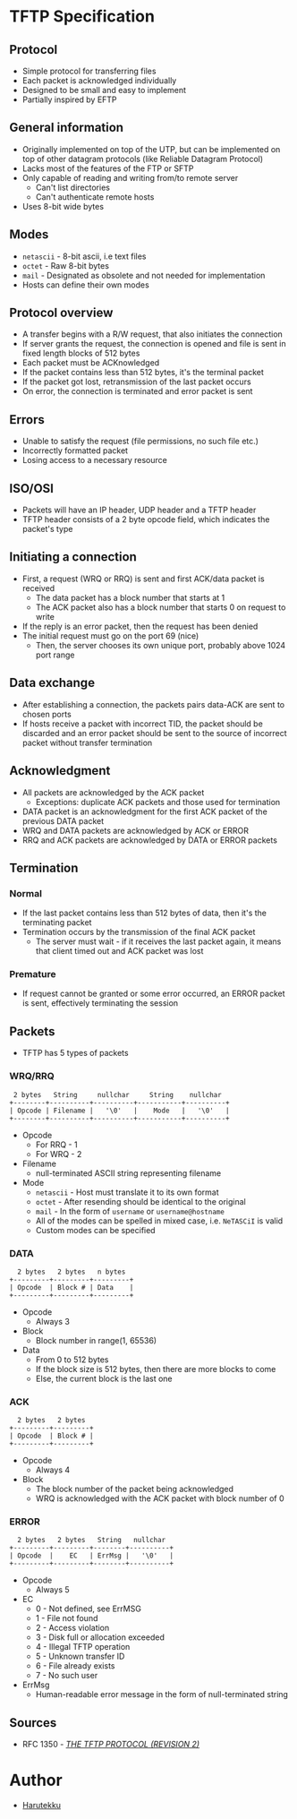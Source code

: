 # TFTP Specification
## Protocol
- Simple protocol for transferring files
- Each packet is acknowledged individually 
- Designed to be small and easy to implement
- Partially inspired by EFTP

## General information
- Originally implemented on top of the UTP, but can be implemented 
  on top of other datagram protocols (like Reliable Datagram Protocol)
- Lacks most of the features of the FTP or SFTP
- Only capable of reading and writing from/to remote server
  - Can't list directories
  - Can't authenticate remote hosts
- Uses 8-bit wide bytes

## Modes
- `netascii` - 8-bit ascii, i.e text files
- `octet` - Raw 8-bit bytes
- `mail` - Designated as obsolete and not needed for implementation
- Hosts can define their own modes

## Protocol overview
- A transfer begins with a R/W request, that also initiates the connection
- If server grants the request, the connection is opened and file is sent
  in fixed length blocks of 512 bytes
- Each packet must be ACKnowledged
- If the packet contains less than 512 bytes, it's the terminal packet
- If the packet got lost, retransmission of the last packet occurs
- On error, the connection is terminated and error packet is sent

## Errors
- Unable to satisfy the request (file permissions, no such file etc.)
- Incorrectly formatted packet
- Losing access to a necessary resource

## ISO/OSI
- Packets will have an IP header, UDP header and a TFTP header
- TFTP header consists of a 2 byte opcode field, which indicates the packet's type

## Initiating a connection
- First, a request (WRQ or RRQ) is sent and first ACK/data packet is received
  - The data packet has a block number that starts at 1
  - The ACK packet also has a block number that starts 0 on request to write
- If the reply is an error packet, then the request has been denied
- The initial request must go on the port 69 (nice)
  - Then, the server chooses its own unique port, probably above 1024 port range

## Data exchange
- After establishing a connection, the packets pairs data-ACK are sent
  to chosen ports
- If hosts receive a packet with incorrect TID, the packet should be discarded
  and an error packet should be sent to the source of incorrect packet
  without transfer termination

## Acknowledgment
- All packets are acknowledged by the ACK packet
  - Exceptions: duplicate ACK packets and those used for termination
- DATA packet is an acknowledgment for the first ACK packet of the previous DATA packet
- WRQ and DATA packets are acknowledged by ACK or ERROR
- RRQ and ACK packets are acknowledged by DATA or ERROR packets

## Termination
### Normal
- If the last packet contains less than 512 bytes of data, 
  then it's the terminating packet
- Termination occurs by the transmission of the final ACK packet
  - The server must wait - if it receives the last packet again,
    it means that client timed out and ACK packet was lost

### Premature
- If request cannot be granted or some error occurred, an ERROR packet is sent,
  effectively terminating the session

## Packets
- TFTP has 5 types of packets

### WRQ/RRQ
```
 2 bytes   String     nullchar     String    nullchar
+--------+----------+----------+-----------+----------+
| Opcode | Filename |   '\0'   |    Mode   |   '\0'   |
+--------+----------+----------+-----------+----------+
```

- Opcode 
  - For RRQ - 1
  - For WRQ - 2
- Filename
  - null-terminated ASCII string representing filename
- Mode
  - `netascii` - Host must translate it to its own format
  - `octet` - After resending should be identical to the original
  - `mail` - In the form of `username` or `username@hostname`
  - All of the modes can be spelled in mixed case, i.e. `NeTASCiI` is valid
  - Custom modes can be specified

### DATA
```
  2 bytes   2 bytes   n bytes
+---------+---------+---------+
| Opcode  | Block # | Data    |
+---------+---------+---------+
```

- Opcode
  - Always 3
- Block
  - Block number in range(1, 65536)
- Data
  - From 0 to 512 bytes
  - If the block size is 512 bytes, then there are more blocks to come
  - Else, the current block is the last one

### ACK
```
  2 bytes   2 bytes
+---------+---------+
| Opcode  | Block # |
+---------+---------+
```

- Opcode
  - Always 4
- Block
  - The block number of the packet being acknowledged
  - WRQ is acknowledged with the ACK packet with block number of 0

### ERROR
```
  2 bytes   2 bytes   String   nullchar
+---------+---------+--------+----------+
| Opcode  |    EC   | ErrMsg |   '\0'   |
+---------+---------+--------+----------+
```

- Opcode
  - Always 5
- EC
  - 0 - Not defined, see ErrMSG
  - 1 - File not found
  - 2 - Access violation
  - 3 - Disk full or allocation exceeded
  - 4 - Illegal TFTP operation
  - 5 - Unknown transfer ID
  - 6 - File already exists
  - 7 - No such user
- ErrMsg
  - Human-readable error message in the form of null-terminated string

## Sources
- RFC 1350 - _[THE TFTP PROTOCOL (REVISION 2)](https://datatracker.ietf.org/doc/html/rfc1350/)_

# Author
- [Harutekku](https://github.com/harutekku)
